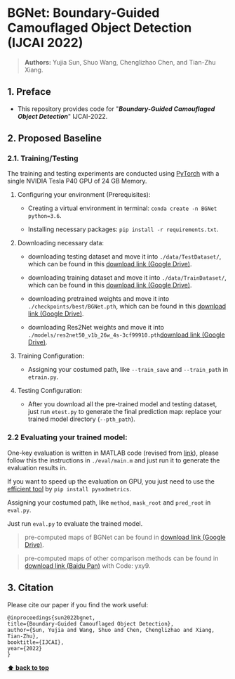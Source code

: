 # BGNet: Boundary-Guided Camouflaged Object Detection (IJCAI 2022)


> **Authors:** 
> Yujia Sun,
> Shuo Wang,
> Chenglizhao Chen,
> and Tian-Zhu Xiang.

## 1. Preface

- This repository provides code for "_**Boundary-Guided Camouflaged Object Detection**_" IJCAI-2022. <!--[![Arxiv Page](https://img.shields.io/badge/Arxiv-2105.12555-red?style=flat-square)](https://arxiv.org/abs/2105.12555)-->

## 2. Proposed Baseline

### 2.1. Training/Testing

The training and testing experiments are conducted using [PyTorch](https://github.com/pytorch/pytorch) with 
a single NVIDIA Tesla P40 GPU of 24 GB Memory.

1. Configuring your environment (Prerequisites):
    
    + Creating a virtual environment in terminal: `conda create -n BGNet python=3.6`.
    
    + Installing necessary packages: `pip install -r requirements.txt`.

1. Downloading necessary data:

    + downloading testing dataset and move it into `./data/TestDataset/`, 
    which can be found in this [download link (Google Drive)](https://drive.google.com/file/d/1QEGnP9O7HbN_2tH999O3HRIsErIVYalx/view?usp=sharing).
    
    + downloading training dataset and move it into `./data/TrainDataset/`, 
    which can be found in this [download link (Google Drive)](https://drive.google.com/file/d/1Kifp7I0n9dlWKXXNIbN7kgyokoRY4Yz7/view?usp=sharing).
    
    + downloading pretrained weights and move it into `./checkpoints/best/BGNet.pth`, 
    which can be found in this [download link (Google Drive)](https://drive.google.com/file/d/1RQFRgQNtXYfKW4bm5veU4_4ikgPiuEwl/view?usp=sharing).
    
    + downloading Res2Net weights and move it into `./models/res2net50_v1b_26w_4s-3cf99910.pth`[download link (Google Drive)](https://drive.google.com/file/d/1_1N-cx1UpRQo7Ybsjno1PAg4KE1T9e5J/view?usp=sharing).
   
1. Training Configuration:

    + Assigning your costumed path, like `--train_save` and `--train_path` in `etrain.py`.

1. Testing Configuration:

    + After you download all the pre-trained model and testing dataset, just run `etest.py` to generate the final prediction map: 
    replace your trained model directory (`--pth_path`).

### 2.2 Evaluating your trained model:

One-key evaluation is written in MATLAB code (revised from [link](https://github.com/DengPingFan/CODToolbox)), 
please follow this the instructions in `./eval/main.m` and just run it to generate the evaluation results in.

If you want to speed up the evaluation on GPU, you just need to use the [efficient tool](https://github.com/lartpang/PySODMetrics) by `pip install pysodmetrics`.

Assigning your costumed path, like `method`, `mask_root` and `pred_root` in `eval.py`.

Just run `eval.py` to evaluate the trained model.

> pre-computed maps of BGNet can be found in [download link (Google Drive)](https://drive.google.com/file/d/10f9-144HhBq6SQc9rwekIn7ICOxvSVgG/view?usp=sharing).

> pre-computed maps of other comparison methods can be found in [download link (Baidu Pan)](https://pan.baidu.com/s/1dLMqa4tix1gdBN1uWrCPbQ) with Code: yxy9.

## 3. Citation

Please cite our paper if you find the work useful: 

	@inproceedings{sun2022bgnet,
	title={Boundary-Guided Camouflaged Object Detection},
	author={Sun, Yujia and Wang, Shuo and Chen, Chenglizhao and Xiang, Tian-Zhu},
	booktitle={IJCAI},
	year={2022}
	}

**[⬆ back to top](#0-preface)**

